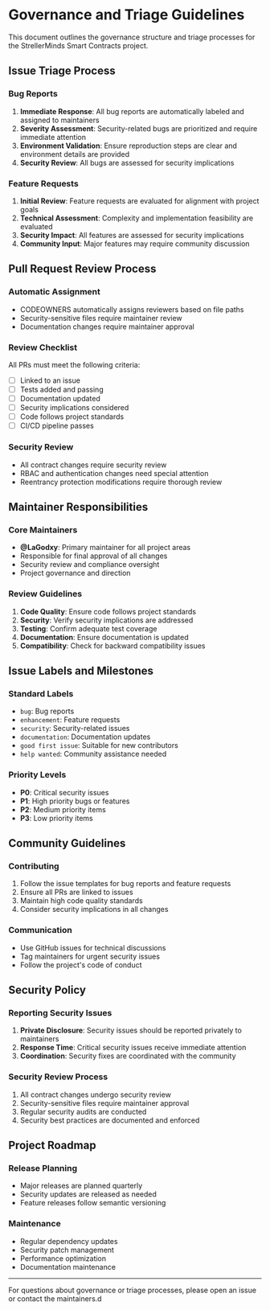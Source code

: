 # Governance and Triage Guidelines

This document outlines the governance structure and triage processes for the StrellerMinds Smart Contracts project.

## Issue Triage Process

### Bug Reports

1. **Immediate Response**: All bug reports are automatically labeled and assigned to maintainers
2. **Severity Assessment**: Security-related bugs are prioritized and require immediate attention
3. **Environment Validation**: Ensure reproduction steps are clear and environment details are provided
4. **Security Review**: All bugs are assessed for security implications

### Feature Requests

1. **Initial Review**: Feature requests are evaluated for alignment with project goals
2. **Technical Assessment**: Complexity and implementation feasibility are evaluated
3. **Security Impact**: All features are assessed for security implications
4. **Community Input**: Major features may require community discussion

## Pull Request Review Process

### Automatic Assignment

- CODEOWNERS automatically assigns reviewers based on file paths
- Security-sensitive files require maintainer review
- Documentation changes require maintainer approval

### Review Checklist

All PRs must meet the following criteria:

- [ ] Linked to an issue
- [ ] Tests added and passing
- [ ] Documentation updated
- [ ] Security implications considered
- [ ] Code follows project standards
- [ ] CI/CD pipeline passes

### Security Review

- All contract changes require security review
- RBAC and authentication changes need special attention
- Reentrancy protection modifications require thorough review

## Maintainer Responsibilities

### Core Maintainers

- **@LaGodxy**: Primary maintainer for all project areas
- Responsible for final approval of all changes
- Security review and compliance oversight
- Project governance and direction

### Review Guidelines

1. **Code Quality**: Ensure code follows project standards
2. **Security**: Verify security implications are addressed
3. **Testing**: Confirm adequate test coverage
4. **Documentation**: Ensure documentation is updated
5. **Compatibility**: Check for backward compatibility issues

## Issue Labels and Milestones

### Standard Labels

- `bug`: Bug reports
- `enhancement`: Feature requests
- `security`: Security-related issues
- `documentation`: Documentation updates
- `good first issue`: Suitable for new contributors
- `help wanted`: Community assistance needed

### Priority Levels

- **P0**: Critical security issues
- **P1**: High priority bugs or features
- **P2**: Medium priority items
- **P3**: Low priority items

## Community Guidelines

### Contributing

1. Follow the issue templates for bug reports and feature requests
2. Ensure all PRs are linked to issues
3. Maintain high code quality standards
4. Consider security implications in all changes

### Communication

- Use GitHub issues for technical discussions
- Tag maintainers for urgent security issues
- Follow the project's code of conduct

## Security Policy

### Reporting Security Issues

1. **Private Disclosure**: Security issues should be reported privately to maintainers
2. **Response Time**: Critical security issues receive immediate attention
3. **Coordination**: Security fixes are coordinated with the community

### Security Review Process

1. All contract changes undergo security review
2. Security-sensitive files require maintainer approval
3. Regular security audits are conducted
4. Security best practices are documented and enforced

## Project Roadmap

### Release Planning

- Major releases are planned quarterly
- Security updates are released as needed
- Feature releases follow semantic versioning

### Maintenance

- Regular dependency updates
- Security patch management
- Performance optimization
- Documentation maintenance

---

For questions about governance or triage processes, please open an issue or contact the maintainers.d